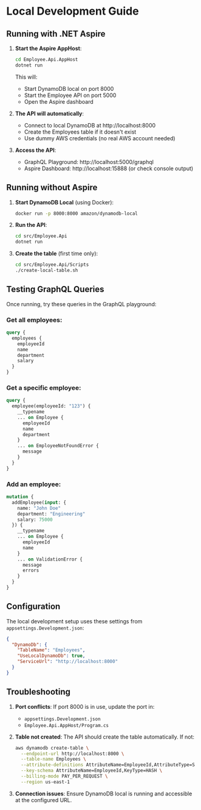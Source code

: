 # Local Development Guide

## Running with .NET Aspire

1. **Start the Aspire AppHost**:
   ```bash
   cd Employee.Api.AppHost
   dotnet run
   ```

   This will:
   - Start DynamoDB local on port 8000
   - Start the Employee API on port 5000
   - Open the Aspire dashboard

2. **The API will automatically**:
   - Connect to local DynamoDB at http://localhost:8000
   - Create the Employees table if it doesn't exist
   - Use dummy AWS credentials (no real AWS account needed)

3. **Access the API**:
   - GraphQL Playground: http://localhost:5000/graphql
   - Aspire Dashboard: http://localhost:15888 (or check console output)

## Running without Aspire

1. **Start DynamoDB Local** (using Docker):
   ```bash
   docker run -p 8000:8000 amazon/dynamodb-local
   ```

2. **Run the API**:
   ```bash
   cd src/Employee.Api
   dotnet run
   ```

3. **Create the table** (first time only):
   ```bash
   cd src/Employee.Api/Scripts
   ./create-local-table.sh
   ```

## Testing GraphQL Queries

Once running, try these queries in the GraphQL playground:

### Get all employees:
```graphql
query {
  employees {
    employeeId
    name
    department
    salary
  }
}
```

### Get a specific employee:
```graphql
query {
  employee(employeeId: "123") {
    __typename
    ... on Employee {
      employeeId
      name
      department
    }
    ... on EmployeeNotFoundError {
      message
    }
  }
}
```

### Add an employee:
```graphql
mutation {
  addEmployee(input: {
    name: "John Doe"
    department: "Engineering"
    salary: 75000
  }) {
    __typename
    ... on Employee {
      employeeId
      name
    }
    ... on ValidationError {
      message
      errors
    }
  }
}
```

## Configuration

The local development setup uses these settings from `appsettings.Development.json`:

```json
{
  "DynamoDb": {
    "TableName": "Employees",
    "UseLocalDynamoDb": true,
    "ServiceUrl": "http://localhost:8000"
  }
}
```

## Troubleshooting

1. **Port conflicts**: If port 8000 is in use, update the port in:
   - `appsettings.Development.json`
   - `Employee.Api.AppHost/Program.cs`

2. **Table not created**: The API should create the table automatically. If not:
   ```bash
   aws dynamodb create-table \
     --endpoint-url http://localhost:8000 \
     --table-name Employees \
     --attribute-definitions AttributeName=EmployeeId,AttributeType=S \
     --key-schema AttributeName=EmployeeId,KeyType=HASH \
     --billing-mode PAY_PER_REQUEST \
     --region us-east-1
   ```

3. **Connection issues**: Ensure DynamoDB local is running and accessible at the configured URL.
